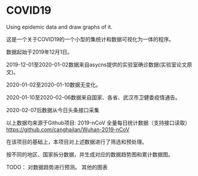 # COVID19
 Using epidemic data and draw graphs of it.
 
 这是一个关于COVID19的一个小型的集统计和数据可视化为一体的程序。
 
 数据起始于2019年12月1日。
 
 2019-12-01至2020-01-02数据来自asycns提供的实验室确诊数据(实验室论文原文)。

 2020-01-02至2020-01-10数据无变化。

 2020-01-10至2020-02-06数据来自国家、各省、武汉市卫健委疫情通告。

 2020-02-07后数据从今日头条接口采集 
 
 以上数据均来源于Github项目: 2019-nCoV 全量每日统计数据（支持接口读取） https://github.com/canghailan/Wuhan-2019-nCoV
 
 在该项目的基础上，本项目对上述数据进行了筛选和预处理。
 
 按不同的地区、国家拆分数据，并生成对应的数据趋势图和累计数据图。
 
 TODO：
     对数据趋势进行预测。
	 其他的图表
 
 
 
